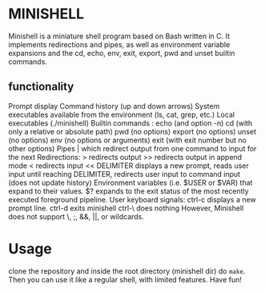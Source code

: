 # MINISHELL
Minishell is a miniature shell program based on Bash written in C.
It implements redirections and pipes, as well as environment variable expansions and the cd, echo, env, exit, export, pwd and unset builtin commands.


## functionality 

Prompt display
Command history (up and down arrows)
System executables available from the environment (ls, cat, grep, etc.)
Local executables (./minishell)
Builtin commands :
echo (and option -n)
cd (with only a relative or absolute path)
pwd (no options)
export (no options)
unset (no options)
env (no options or arguments)
exit (with exit number but no other options)
Pipes | which redirect output from one command to input for the next
Redirections:
\> redirects output
\>> redirects output in append mode
< redirects input
<< DELIMITER displays a new prompt, reads user input until reaching DELIMITER, redirects user input to command input (does not update history)
Environment variables (i.e. $USER or $VAR) that expand to their values.
$? expands to the exit status of the most recently executed foreground pipeline.
User keyboard signals:
ctrl-c displays a new prompt line.
ctrl-d exits minishell
ctrl-\ does nothing
However, Minishell does not support \\, ;, &&, ||, or wildcards.

# Usage
clone the repository and inside the root directory (minishell dir) do `make`. Then you can use it like a regular shell, with limited features. Have fun!
